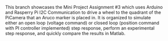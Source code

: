 This branch showcases the Mini Project Assignment #3 which uses Arduino and Rasperry Pi I2C Communication to drive a wheel to the quadrant of the PiCamera that an Aruco marker is placed in.
It is organized to simulate either an open loop (voltage command) or closed loop (position command with PI controller implemented) step response, perform an experimental step response, and quickly compare the results in Matlab.
